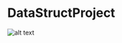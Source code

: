 # DataStructProject


![alt text](https://ars.els-cdn.com/content/image/1-s2.0-S2214914718305130-gr3.jpg)
